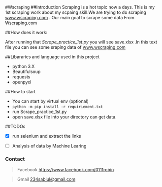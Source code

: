 #Wscraping
##Introduction 
Scraping is a hot topic now a days. This is my 1st scraping work about my scpaing skill.We are trying to do scraping 
www.wscraping.com . Our main goal to scrape some data From Wscraping.com

##How does it work:

After running that *Scrape_practice_1st.py* you will see save.xlsx .In this text file you can see some 
sraping data of www.wscraping.com 

##Libararies and language used in this project
* python 3.X
* Beautifulsoup
* requests 
* openpyxl

##How to start 
* You can start by virtual env (optional)
* `python -m pip install -r requiriement.txt` 
* run Scrape_practice_1st.py
* open save.xlsx file into your directory can get data.

  
##TODOs
- [x] run selenium and extract the links
- [ ] Analysis of data by Machine Learing 


### Contact
> Facebook  https://www.facebook.com/0111robin

> Gmail 234sabiul@gmail.com
